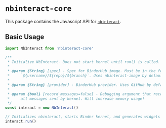# `nbinteract-core`

This package contains the Javascript API for [`nbinteract`][nbi].

[nbi]: https://github.com/SamLau95/nbinteract

## Basic Usage

```javascript
import NbInteract from 'nbinteract-core'

/**
 * Initialize NbInteract. Does not start kernel until run() is called.
 *
 * @param {String} [spec] - Spec for BinderHub image. Must be in the format:
 *     `${username}/${repo}/${branch}`. Uses nbinteract-image by default.
 *
 * @param {String} [provider] - BinderHub provider. Uses GitHub by default.
 *
 * @param {bool} [record_messages=false] - Debugging argument that records
 *     all messages sent by kernel. Will increase memory usage!
 */
const interact = new NbInteract()

// Initializes nbinteract, starts Binder kernel, and generates widgets
interact.run()
```
